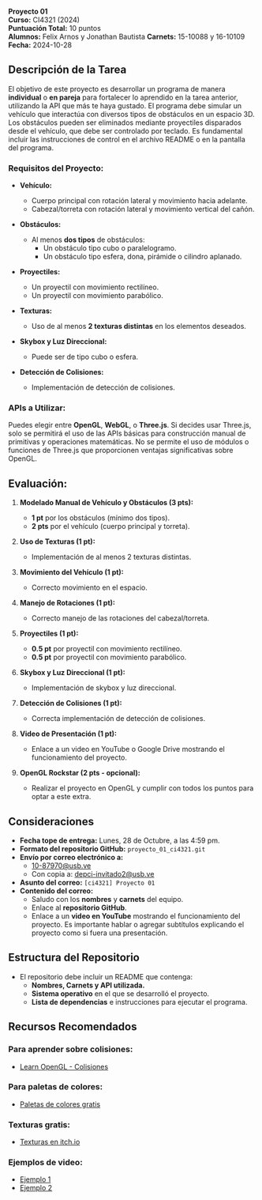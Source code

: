 **Proyecto 01**  
**Curso:** CI4321 (2024)  
**Puntuación Total:** 10 puntos  
**Alumnos:** Felix Arnos y Jonathan Bautista
**Carnets:** 15-10088 y 16-10109  
**Fecha:** 2024-10-28  

## Descripción de la Tarea
El objetivo de este proyecto es desarrollar un programa de manera **individual** o **en pareja** para fortalecer lo aprendido en la tarea anterior, utilizando la API que más te haya gustado. El programa debe simular un vehículo que interactúa con diversos tipos de obstáculos en un espacio 3D. Los obstáculos pueden ser eliminados mediante proyectiles disparados desde el vehículo, que debe ser controlado por teclado. Es fundamental incluir las instrucciones de control en el archivo README o en la pantalla del programa.

### Requisitos del Proyecto:
- **Vehículo:**  
  - Cuerpo principal con rotación lateral y movimiento hacia adelante.
  - Cabezal/torreta con rotación lateral y movimiento vertical del cañón.
  
- **Obstáculos:**  
  - Al menos **dos tipos** de obstáculos:
    - Un obstáculo tipo cubo o paralelogramo.
    - Un obstáculo tipo esfera, dona, pirámide o cilindro aplanado.

- **Proyectiles:**
  - Un proyectil con movimiento rectilíneo.
  - Un proyectil con movimiento parabólico.

- **Texturas:**  
  - Uso de al menos **2 texturas distintas** en los elementos deseados.

- **Skybox y Luz Direccional:**  
  - Puede ser de tipo cubo o esfera.

- **Detección de Colisiones:**  
  - Implementación de detección de colisiones.

### APIs a Utilizar:
Puedes elegir entre **OpenGL**, **WebGL**, o **Three.js**. Si decides usar Three.js, solo se permitirá el uso de las APIs básicas para construcción manual de primitivas y operaciones matemáticas. No se permite el uso de módulos o funciones de Three.js que proporcionen ventajas significativas sobre OpenGL.

## Evaluación:
1. **Modelado Manual de Vehículo y Obstáculos (3 pts):**
   - **1 pt** por los obstáculos (mínimo dos tipos).
   - **2 pts** por el vehículo (cuerpo principal y torreta).

2. **Uso de Texturas (1 pt):**  
   - Implementación de al menos 2 texturas distintas.

3. **Movimiento del Vehículo (1 pt):**  
   - Correcto movimiento en el espacio.

4. **Manejo de Rotaciones (1 pt):**  
   - Correcto manejo de las rotaciones del cabezal/torreta.

5. **Proyectiles (1 pt):**  
   - **0.5 pt** por proyectil con movimiento rectilíneo.
   - **0.5 pt** por proyectil con movimiento parabólico.

6. **Skybox y Luz Direccional (1 pt):**  
   - Implementación de skybox y luz direccional.

7. **Detección de Colisiones (1 pt):**  
   - Correcta implementación de detección de colisiones.

8. **Video de Presentación (1 pt):**  
   - Enlace a un video en YouTube o Google Drive mostrando el funcionamiento del proyecto.

9. **OpenGL Rockstar (2 pts - opcional):**  
   - Realizar el proyecto en OpenGL y cumplir con todos los puntos para optar a este extra.

## Consideraciones
- **Fecha tope de entrega:** Lunes, 28 de Octubre, a las 4:59 pm.
- **Formato del repositorio GitHub:** `proyecto_01_ci4321.git`
- **Envío por correo electrónico a:**  
  - 10-87970@usb.ve  
  - Con copia a: depci-invitado2@usb.ve
- **Asunto del correo:** `[ci4321] Proyecto 01`
- **Contenido del correo:**
  - Saludo con los **nombres** y **carnets** del equipo.
  - Enlace al **repositorio GitHub**.
  - Enlace a un **video en YouTube** mostrando el funcionamiento del proyecto. Es importante hablar o agregar subtítulos explicando el proyecto como si fuera una presentación.

## Estructura del Repositorio
- El repositorio debe incluir un README que contenga:
  - **Nombres, Carnets y API utilizada.**
  - **Sistema operativo** en el que se desarrolló el proyecto.
  - **Lista de dependencias** e instrucciones para ejecutar el programa.

## Recursos Recomendados
### Para aprender sobre colisiones:
- [Learn OpenGL - Colisiones](https://learnopengl.com/In-Practice/2D-Game/Collisions/Ball)

### Para paletas de colores:
- [Paletas de colores gratis](https://lospec.com/palette-list/tag/gamedev)

### Texturas gratis:
- [Texturas en itch.io](https://itch.io/game-assets/free/tag-textures)

### Ejemplos de video:
- [Ejemplo 1](https://youtu.be/PBktSo0bXas)  
- [Ejemplo 2](https://youtu.be/fOtmI5YbhCM)  
